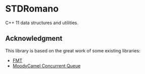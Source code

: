 # STDRomano

C++ 11 data structures and utilities.

## Acknowledgment

This library is based on the great work of some existing libraries:
 - [FMT](https://github.com/fmtlib/fmt)
 - [MoodyCamel Concurrent Queue](https://github.com/cameron314/concurrentqueue)
